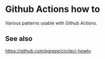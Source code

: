 # Github Actions how to

Various patterns usable with Github Actions.

## See also

https://github.com/pgreze/circleci-howto

